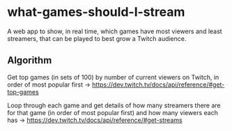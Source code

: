 # what-games-should-I-stream

A web app to show, in real time, which games have most viewers and least streamers, that can be played to best grow a Twitch audience.

## Algorithm

Get top games (in sets of 100) by number of current viewers on Twitch, in order of most popular first -> https://dev.twitch.tv/docs/api/reference/#get-top-games 

Loop through each game and get details of how many streamers there are for that game (in order of most popular first) and how many viewers each has -> https://dev.twitch.tv/docs/api/reference/#get-streams
